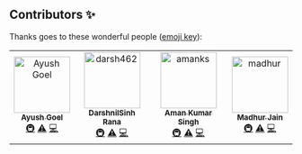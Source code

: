 

## Contributors ✨

Thanks goes to these wonderful people ([emoji key](https://allcontributors.org/docs/en/emoji-key)):

<!-- ALL-CONTRIBUTORS-LIST:START - Do not remove or modify this section -->
<!-- prettier-ignore-start -->
<!-- markdownlint-disable -->
<table>
  <tbody>
    <tr>
      <td align="center"><a href="https://github.com/goelayush89"><img src="https://avatars.githubusercontent.com/u/104623090?v=4?s=100" width="100px;" alt="Ayush Goel"/><br /><sub><b>Ayush Goel</b></sub></a><br /><a href="#infra-goelayush89" title="Infrastructure (Hosting, Build-Tools, etc)">🚇</a> <a href="https://github.com/goelayush89/swaptok/commits?author=goelayush89" title="Tests">⚠️</a> <a href="https://github.com/goelayush89/swaptok/commits?author=goelayush89" title="Code">💻</a></td>
     <td align="center"><a href="https://github.com/darsh462"><img src="https://avatars.githubusercontent.com/u/90900429?v=4" width="100px;" alt="darsh462"/><br /><sub><b>DarshnilSinh Rana</b></sub></a><br /><a href="#infra-darsh462" title="Infrastructure (Hosting, Build-Tools, etc)">🚇</a> <a href="https://github.com/goelayush89/swaptok/commits?author=goelayush89" title="Tests">⚠️</a> <a href="https://github.com/goelayush89/swaptok/commits?author=goelayush89" title="Code">💻</a></td>
      <td align="center"><a href="https://github.com/amanks2000"><img src="https://avatars.githubusercontent.com/u/90969119?v=4" width="100px;" alt="amanks"/><br /><sub><b>Aman Kumar Singh</b></sub></a><br /><a href="#infra-amanks2000" title="Infrastructure (Hosting, Build-Tools, etc)">🚇</a> <a href="https://github.com/goelayush89/swaptok/commits?author=goelayush89" title="Tests">⚠️</a> <a href="https://github.com/goelayush89/swaptok/commits?author=goelayush89" title="Code">💻</a></td>
      <td align="center"><a href="https://github.com/madhur2002"><img src="https://avatars.githubusercontent.com/u/93668517?v=4" width="100px;" alt="madhur"/><br /><sub><b>Madhur Jain</b></sub></a><br /><a href="#infra-madhur2002" title="Infrastructure (Hosting, Build-Tools, etc)">🚇</a> <a href="https://github.com/goelayush89/swaptok/commits?author=goelayush89" title="Tests">⚠️</a> <a href="https://github.com/goelayush89/swaptok/commits?author=goelayush89" title="Code">💻</a></td>
      </tr>
  </tbody>
</table>

